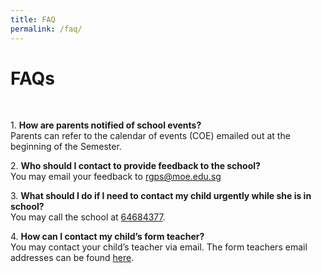 ```yaml
---
title: FAQ
permalink: /faq/
---
```

# FAQs
<br>

1\. **How are parents notified of school events?**
<br>Parents can refer to the calendar of events (COE) emailed out at the beginning of the Semester.
<br>

2\.  **Who should I contact to provide feedback to the school?**
<br>You may email your feedback to [rgps@moe.edu.sg](mailto:rgps@moe.edu.sg)
<br>

3\. **What should I do if I need to contact my child urgently while she is in school?**
<br>You may call the school at [64684377](tel:+6564684377).
<br>

4\. **How can I contact my child’s form teacher?**
<br>You may contact your child’s teacher via email. The form teachers email addresses can be found [here](/staff/management-committee).